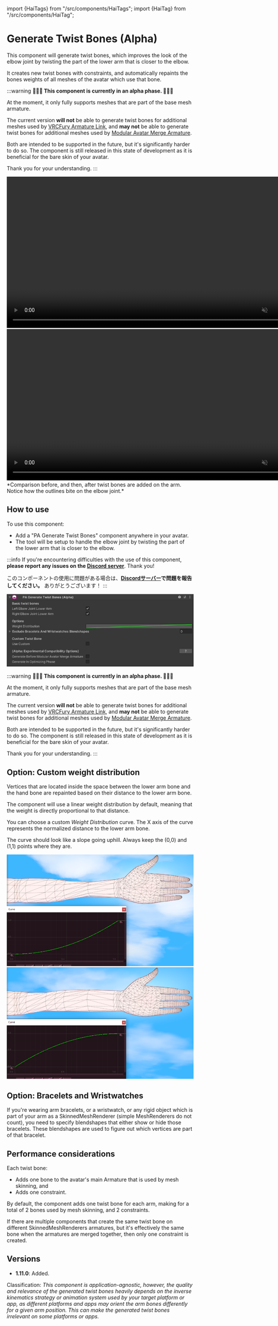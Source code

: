 ﻿import {HaiTags} from "/src/components/HaiTags";
import {HaiTag} from "/src/components/HaiTag";

# Generate Twist Bones (Alpha)

<HaiTags>
<HaiTag isUniversal={true} />
</HaiTags>

This component will generate twist bones, which improves the look of the elbow joint by twisting the part of the lower arm that is closer to the elbow.

It creates new twist bones with constraints, and automatically repaints the bones weights of all meshes of the avatar which use that bone.

:::warning
**🚧🚧🚧 This component is currently in an alpha phase. 🚧🚧🚧**

At the moment, it only fully supports meshes that are part of the base mesh armature.

The current version **will not** be able to generate twist bones for additional meshes used by [VRCFury Armature Link](https://vrcfury.com/components/armature-link/),
and **may not** be able to generate twist bones for additional meshes used by [Modular Avatar Merge Armature](https://modular-avatar.nadena.dev/docs/reference/merge-armature).

Both are intended to be supported in the future, but it's significantly harder to do so.
The component is still released in this state of development as it is beneficial for the bare skin of your avatar.

Thank you for your understanding.
:::

<video controls muted width="816">
    <source src={require('../img/5BVQrRO3s5.mp4').default}/>
</video>

<video controls muted width="816">
    <source src={require('../img/auto-twist-f.mp4').default}/>
</video>
*Comparison before, and then, after twist bones are added on the arm. Notice how the outlines bite on the elbow joint.*

## How to use

To use this component:
- Add a "PA Generate Twist Bones" component anywhere in your avatar.
- The tool will be setup to handle the elbow joint by twisting the part of the lower arm that is closer to the elbow.

:::info
If you're encountering difficulties with the use of this component, **please report any issues on the [Discord server](/docs/other/discord)**. Thank you!

このコンポーネントの使用に問題がある場合は、**[Discordサーバー](/docs/other/discord)で問題を報告してください。** ありがとうございます！
:::

![Unity_N37ilQuCVl.png](..%2Fimg%2FUnity_N37ilQuCVl.png)

:::warning
**🚧🚧🚧 This component is currently in an alpha phase. 🚧🚧🚧**

At the moment, it only fully supports meshes that are part of the base mesh armature.

The current version **will not** be able to generate twist bones for additional meshes used by [VRCFury Armature Link](https://vrcfury.com/components/armature-link/),
and **may not** be able to generate twist bones for additional meshes used by [Modular Avatar Merge Armature](https://modular-avatar.nadena.dev/docs/reference/merge-armature).

Both are intended to be supported in the future, but it's significantly harder to do so.
The component is still released in this state of development as it is beneficial for the bare skin of your avatar.

Thank you for your understanding.
:::

## Option: Custom weight distribution

Vertices that are located inside the space between the lower arm bone and the hand bone are repainted based on their distance to the lower arm bone.

The component will use a linear weight distribution by default, meaning that the weight is directly proportional to that distance.

You can choose a custom *Weight Distribution* curve. The X axis of the curve represents the normalized distance to the lower arm bone.

The curve should look like a slope going uphill. Always keep the (0,0) and (1,1) points where they are.

![tLLlJZ4XEX.png](..%2Fimg%2FtLLlJZ4XEX.png)![rR2EJxtTwA.png](..%2Fimg%2FrR2EJxtTwA.png)

## Option: Bracelets and Wristwatches

If you're wearing arm bracelets, or a wristwatch, or any rigid object which is part of your arm as a SkinnedMeshRenderer (simple MeshRenderers do not count),
you need to specify blendshapes that either show or hide those bracelets. These blendshapes are used to figure out which vertices are part of that bracelet.

## Performance considerations

Each twist bone:
- Adds one bone to the avatar's main Armature that is used by mesh skinning, and
- Adds one constraint.

By default, the component adds one twist bone for each arm, making for a total of 2 bones used by mesh skinning, and 2 constraints.

If there are multiple components that create the same twist bone on different SkinnedMeshRenderers armatures, but it's effectively the same bone
when the armatures are merged together, then only one constraint is created.

## Versions

- **1.11.0**: Added.

Classification: *This component is application-agnostic, however, the quality and relevance of the generated twist bones
heavily depends on the inverse kinematics strategy or animation system used by your target platform or app, as different platforms and apps
may orient the arm bones differently for a given arm position. This can make the generated twist bones irrelevant on some platforms or apps.*